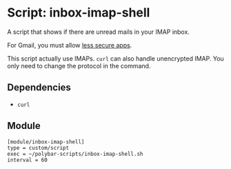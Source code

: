 # Script: inbox-imap-shell

A script that shows if there are unread mails in your IMAP inbox.

For Gmail, you must allow [less secure apps](https://myaccount.google.com/security#connectedapps).

This script actually use IMAPs. `curl` can also handle unencrypted IMAP. You only need to change the protocol in the command.


## Dependencies

* `curl`


## Module

```
[module/inbox-imap-shell]
type = custom/script
exec = ~/polybar-scripts/inbox-imap-shell.sh
interval = 60
```
